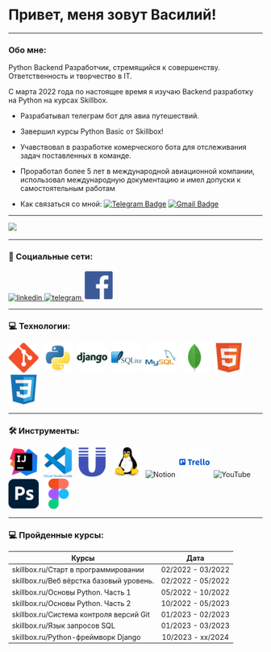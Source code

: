 
# Привет, меня зовут Василий!

---

### Обо мне:

Python Backend Разработчик, стремящийся к совершенству. Ответственность и творчество в IT.

С марта 2022 года по настоящее время я изучаю Backend разработку на Python на курсах Skillbox.



- Разрабатывал телеграм бот для авиа путешествий.

- Завершил курсы Python Basic от Skillbox!

- Учавствовал в разработке комерческого бота для отслеживания задач поставленных в команде.

- Проработал более 5 лет в международной авиационной компании, использовал международную документацию и имел допуски к самостоятельным работам

- Как связаться со мной: [![Telegram Badge](https://img.shields.io/badge/-realbogdanov-blue?style=flat&logo=Telegram&logoColor=white)](https://t.me/realbogdanov) [![Gmail Badge](https://img.shields.io/badge/-Gmail-red?style=flat&logo=Gmail&logoColor=white)](mailto:realbogdanov@gmail.com)

---

![](http://github-profile-summary-cards.vercel.app/api/cards/profile-details?username=realbogdanov&theme=ayu_mirage)

---

### 🤝 Социальные сети:

  <div id="badges">
    <a href="https://www.linkedin.com/in/vasiliy-bogdanov-887714268/" target="_blank">
      <img src="https://cdn-icons-png.flaticon.com/512/2504/2504799.png" width="60" height="60" alt="linkedin" />
    </a>
    <a href="https://t.me/realbogdanov" target="_blank">
      <img src="https://cdn-icons-png.flaticon.com/512/2111/2111646.png" width="60" height="60" alt="telegram" />
    </a>
    <a href="https://www.facebook.com/yukozar" target="_blank">
      <img src="https://github.com/devicons/devicon/blob/master/icons/facebook/facebook-original.svg" width="60" height="60" alt="facebook" />
    </a>
  </div>

---

### 💻 Технологии:

<div>
  <img src="https://github.com/devicons/devicon/blob/master/icons/git/git-original.svg" title="git" alt="git" width="60" height="60"/>&nbsp
  <img src="https://github.com/devicons/devicon/blob/master/icons/python/python-original.svg" title="python" alt="python" width="60" height="60"/>&nbsp
  <img src="https://github.com/devicons/devicon/blob/master/icons/django/django-plain-wordmark.svg" title="django" alt="django" width="60" height="60"/>&nbsp
  <img src="https://github.com/devicons/devicon/blob/master/icons/sqlite/sqlite-original-wordmark.svg" title="sqlite" alt="sqlite" width="60" height="60"/>&nbsp
  <img src="https://github.com/devicons/devicon/blob/master/icons/mysql/mysql-original-wordmark.svg" title="mysql" alt="mysql" width="60" height="60"/>&nbsp
  <img src="https://github.com/devicons/devicon/blob/master/icons/mongodb/mongodb-original.svg" title="mongodb" alt="mongodb" width="60" height="60"/>&nbsp
  <img src="https://github.com/devicons/devicon/blob/master/icons/html5/html5-original.svg" title="html5" alt="html5" width="60" height="60"/>&nbsp
  <img src="https://github.com/devicons/devicon/blob/master/icons/css3/css3-original.svg" title="css" alt="css" width="60" height="60"/>&nbsp
</div>

---

### 🛠 Инструменты:

<div>
  <img src="https://github.com/devicons/devicon/blob/master/icons/intellij/intellij-original.svg" title="intellij" alt="intellij" width="60" height="60"/>&nbsp;
  <img src="https://github.com/devicons/devicon/blob/master/icons/vscode/vscode-original-wordmark.svg" title="vscode" alt="vscode" width="60" height="60"/>&nbsp;
  <img src="https://github.com/devicons/devicon/blob/master/icons/unix/unix-original.svg" title="unix" alt="unix" width="60" height="60"/>&nbsp;
  <img src="https://github.com/devicons/devicon/blob/master/icons/linux/linux-original.svg" title="linux" alt="linux" width="60" height="60"/>&nbsp;
  <img src="https://upload.wikimedia.org/wikipedia/commons/e/e9/Notion-logo.svg" title="Notion" alt="Notion" width="60" height="60"/>&nbsp;
  <img src="https://github.com/devicons/devicon/blob/master/icons/trello/trello-plain-wordmark.svg" title="trello" alt="trello" width="60" height="60"/>&nbsp;
  <img src="https://upload.wikimedia.org/wikipedia/commons/9/9e/YouTube_Logo_%282013-2017%29.svg" title="YouTube" alt="YouTube" width="60" height="60"/>&nbsp;
  <img src="https://github.com/devicons/devicon/blob/master/icons/photoshop/photoshop-plain.svg" title="photoshop" alt="photoshop" width="60" height="60"/>&nbsp;
  <img src="https://github.com/devicons/devicon/blob/master/icons/figma/figma-original.svg" title="figma" alt="figma" width="60" height="60"/>&nbsp;
</div>

---

### 💻 Пройденные курсы:

| Курсы                                                           | Дата              |
| ----------------------------------------------------------------| :---------------: |
| skillbox.ru/Старт в программировании                            | 02/2022 - 03/2022 |
| skillbox.ru/Веб вёрстка базовый уровень.                        | 02/2022 - 05/2022 |
| skillbox.ru/Основы Python. Часть 1                              | 05/2022 - 10/2022 |
| skillbox.ru/Основы Python. Часть 2                              | 10/2022 - 05/2023 |
| skillbox.ru/Система контроля версий Git                         | 01/2023 - 02/2023 |
| skillbox.ru/Язык запросов SQL                                   | 01/2023 - 03/2023 |
| skillbox.ru/Python-фреймворк Django                             | 10/2023 - xx/2024 |
